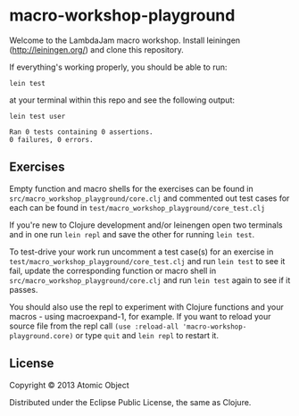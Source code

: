 # macro-workshop-playground

Welcome to the LambdaJam macro workshop. Install leiningen (http://leiningen.org/) and clone this repository.

If everything's working properly, you should be able to run:

    lein test

at your terminal within this repo and see the following output:

    lein test user

    Ran 0 tests containing 0 assertions.
    0 failures, 0 errors.

## Exercises

Empty function and macro shells for the exercises can be found in `src/macro_workshop_playground/core.clj` and commented out test cases for each can be found in `test/macro_workshop_playground/core_test.clj`

If you're new to Clojure development and/or leinengen open two terminals and in one run `lein repl` and save the other for running `lein test`.

To test-drive your work run uncomment a test case(s) for an exercise in `test/macro_workshop_playground/core_test.clj` and run `lein test` to see it fail, update the corresponding function or macro shell in `src/macro_workshop_playground/core.clj` and run `lein test` again to see if it passes.

You should also use the repl to experiment with Clojure functions and your macros - using macroexpand-1, for example. If you want to reload your source file from the repl call `(use :reload-all 'macro-workshop-playground.core)` or type `quit` and `lein repl` to restart it.

## License

Copyright © 2013 Atomic Object

Distributed under the Eclipse Public License, the same as Clojure.
